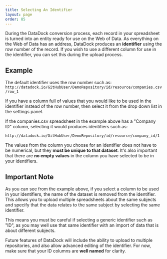 ```yaml
---
title: Selecting An Identifier
layout: page
order: 85
---
```


During the DataDock conversion process, each record in your spreadsheet is turned into an entity ready for use on the Web of Data. As everything on the Web of Data has an address, DataDock produces an **identifier** using the row number of the record. If you wish to use a different column for use in the identifier, you can set this during the upload process.

## Example

The default identifier uses the row number such as:
 `http://datadock.io/GitHubUser/DemoRepository/id/resource/companies.csv/row_1`
 
If you have a column full of values that you would like to be used in the identifier instead of the row number, then select it from the drop down list in the settings panel. 
  
 If the companies.csv spreadsheet in the example above has a "Company ID" column, selecting it would produces identifiers such as:
  
 `http://datadock.io/GitHubUser/DemoRepository/id/resource/company_id/1`
 
 The values from the column you choose for an identifier does not have to be numerical, but they **must be unique to that dataset**. It's also important that there are **no empty values** in the column you have selected to be in your identifiers. 
 
## Important Note
 
 As you can see from the example above, if you select a column to be used in your identifiers, the name of the dataset is removed from the identifier. This allows you to upload multiple spreadsheets about the same subjects and specify that the data relates to the same subject by selecting the same identifier.
 
 This means you must be careful if selecting a generic identifier such as "ID", as you may well use that same identifier with an import of data that is about different subjects.
 
 Future features of DataDock will include the ability to upload to multiple repositories, and also allow advanced editing of the identifier. For now, make sure that your ID columns are **well named** for clarity.